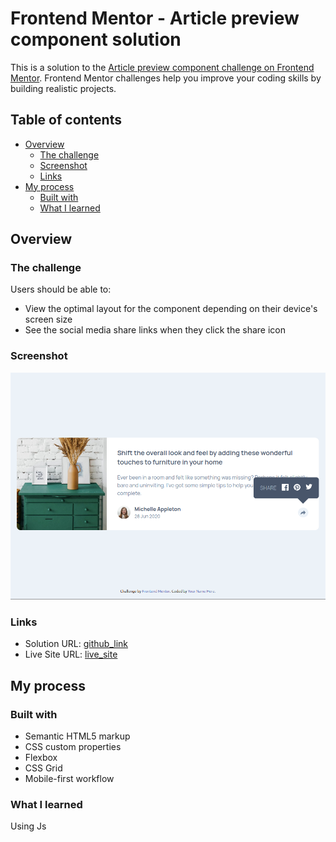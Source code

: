 # Frontend Mentor - Article preview component solution

This is a solution to the [Article preview component challenge on Frontend Mentor](https://www.frontendmentor.io/challenges/article-preview-component-dYBN_pYFT). Frontend Mentor challenges help you improve your coding skills by building realistic projects. 

## Table of contents

- [Overview](#overview)
  - [The challenge](#the-challenge)
  - [Screenshot](#screenshot)
  - [Links](#links)
- [My process](#my-process)
  - [Built with](#built-with)
  - [What I learned](#what-i-learned)

## Overview

### The challenge

Users should be able to:

- View the optimal layout for the component depending on their device's screen size
- See the social media share links when they click the share icon

### Screenshot

![](./screenshot.png)

### Links

- Solution URL: [github_link](https://github.com/vb8146649/Article_Preview_Component)
- Live Site URL: [live_site](https://vb8146649.github.io/Article_Preview_Component/)

## My process

### Built with

- Semantic HTML5 markup
- CSS custom properties
- Flexbox
- CSS Grid
- Mobile-first workflow

### What I learned
Using Js


